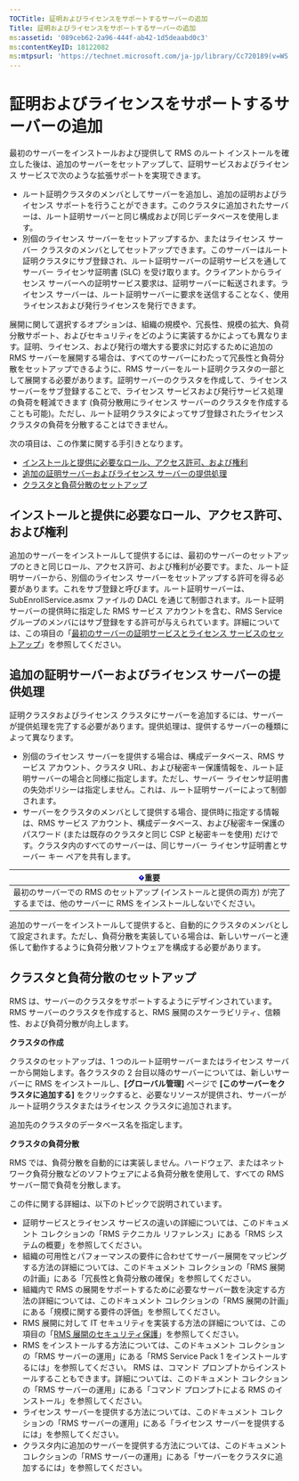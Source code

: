 ```yaml
---
TOCTitle: 証明およびライセンスをサポートするサーバーの追加
Title: 証明およびライセンスをサポートするサーバーの追加
ms:assetid: '089ceb62-2a96-444f-ab42-1d5deaabd0c3'
ms:contentKeyID: 18122082
ms:mtpsurl: 'https://technet.microsoft.com/ja-jp/library/Cc720189(v=WS.10)'
---
```


証明およびライセンスをサポートするサーバーの追加
================================================

最初のサーバーをインストールおよび提供して RMS のルート インストールを確立した後は、追加のサーバーをセットアップして、証明サービスおよびライセンス サービスで次のような拡張サポートを実現できます。

-   ルート証明クラスタのメンバとしてサーバーを追加し、追加の証明およびライセンス サポートを行うことができます。このクラスタに追加されたサーバーは、ルート証明サーバーと同じ構成および同じデータベースを使用します。
-   別個のライセンス サーバーをセットアップするか、またはライセンス サーバー クラスタのメンバとしてセットアップできます。このサーバーはルート証明クラスタにサブ登録され、ルート証明サーバーの証明サービスを通してサーバー ライセンサ証明書 (SLC) を受け取ります。クライアントからライセンス サーバーへの証明サービス要求は、証明サーバーに転送されます。ライセンス サーバーは、ルート証明サーバーに要求を送信することなく、使用ライセンスおよび発行ライセンスを発行できます。

展開に関して選択するオプションは、組織の規模や、冗長性、規模の拡大、負荷分散サポート、およびセキュリティをどのように実装するかによっても異なります。証明、ライセンス、および発行の増大する要求に対応するために追加の RMS サーバーを展開する場合は、すべてのサーバーにわたって冗長性と負荷分散をセットアップできるように、RMS サーバーをルート証明クラスタの一部として展開する必要があります。証明サーバーのクラスタを作成して、ライセンス サーバーをサブ登録することで、ライセンス サービスおよび発行サービス処理の負荷を軽減できます (負荷分散用にライセンス サーバーのクラスタを作成することも可能)。ただし、ルート証明クラスタによってサブ登録されたライセンス クラスタの負荷を分散することはできません。

次の項目は、この作業に関する手引きとなります。

-   [インストールと提供に必要なロール、アクセス許可、および権利](#bkmk_1)
-   [追加の証明サーバーおよびライセンス サーバーの提供処理](#bkmk_2)
-   [クラスタと負荷分散のセットアップ](#bkmk_3)

<span id="BKMK_1"></span>
インストールと提供に必要なロール、アクセス許可、および権利
----------------------------------------------------------

追加のサーバーをインストールして提供するには、最初のサーバーのセットアップのときと同じロール、アクセス許可、および権利が必要です。また、ルート証明サーバーから、別個のライセンス サーバーをセットアップする許可を得る必要があります。これをサブ登録と呼びます。ルート証明サーバーは、SubEnrollService.asmx ファイルの DACL を通じて制御されます。ルート証明サーバーの提供時に指定した RMS サービス アカウントを含む、RMS Service グループのメンバにはサブ登録をする許可が与えられています。詳細については、この項目の「[最初のサーバーの証明サービスとライセンス サービスのセットアップ](https://technet.microsoft.com/cce29a2f-984f-48ed-9187-0eb68286ec5b)」を参照してください。

<span id="BKMK_2"></span>
追加の証明サーバーおよびライセンス サーバーの提供処理
-----------------------------------------------------

証明クラスタおよびライセンス クラスタにサーバーを追加するには、サーバーが提供処理を完了する必要があります。提供処理は、提供するサーバーの種類によって異なります。

-   別個のライセンス サーバーを提供する場合は、構成データベース、RMS サービス アカウント、クラスタ URL、および秘密キー保護情報を、ルート証明サーバーの場合と同様に指定します。ただし、サーバー ライセンサ証明書の失効ポリシーは指定しません。これは、ルート証明サーバーによって制御されます。
-   サーバーをクラスタのメンバとして提供する場合、提供時に指定する情報は、RMS サービス アカウント、構成データベース、および秘密キー保護のパスワード (または既存のクラスタと同じ CSP と秘密キーを使用) だけです。クラスタ内のすべてのサーバーは、同じサーバー ライセンサ証明書とサーバー キー ペアを共有します。

| ![](images/Cc720189.Important(WS.10).gif)重要                                                             |
|----------------------------------------------------------------------------------------------------------------------------------------|
| 最初のサーバーでの RMS のセットアップ (インストールと提供の両方) が完了するまでは、他のサーバーに RMS をインストールしないでください。 |

追加のサーバーをインストールして提供すると、自動的にクラスタのメンバとして設定されます。ただし、負荷分散を実装している場合は、新しいサーバーと連係して動作するように負荷分散ソフトウェアを構成する必要があります。

<span id="BKMK_3"></span>
クラスタと負荷分散のセットアップ
--------------------------------

RMS は、サーバーのクラスタをサポートするようにデザインされています。RMS サーバーのクラスタを作成すると、RMS 展開のスケーラビリティ、信頼性、および負荷分散が向上します。

**クラスタの作成**

クラスタのセットアップは、1 つのルート証明サーバーまたはライセンス サーバーから開始します。各クラスタの 2 台目以降のサーバーについては、新しいサーバーに RMS をインストールし、**\[グローバル管理\]** ページで **\[このサーバーをクラスタに追加する\]** をクリックすると、必要なリソースが提供され、サーバーがルート証明クラスタまたはライセンス クラスタに追加されます。

追加先のクラスタのデータベース名を指定します。

**クラスタの負荷分散**

RMS では、負荷分散を自動的には実装しません。ハードウェア、またはネットワーク負荷分散などのソフトウェアによる負荷分散を使用して、すべての RMS サーバー間で負荷を分散します。

この件に関する詳細は、以下のトピックで説明されています。

-   証明サービスとライセンス サービスの違いの詳細については、このドキュメント コレクションの「RMS テクニカル リファレンス」にある「RMS システムの概要」を参照してください。
-   組織の可用性とパフォーマンスの要件に合わせてサーバー展開をマッピングする方法の詳細については、このドキュメント コレクションの「RMS 展開の計画」にある「冗長性と負荷分散の確保」を参照してください。
-   組織内で RMS の展開をサポートするために必要なサーバー数を決定する方法の詳細については、このドキュメント コレクションの「RMS 展開の計画」にある「規模に関する要件の評価」を参照してください。
-   RMS 展開に対して IT セキュリティを実装する方法の詳細については、この項目の「[RMS 展開のセキュリティ保護](https://technet.microsoft.com/6de8b636-a824-4844-aefc-f26347abfc14)」を参照してください。
-   RMS をインストールする方法については、このドキュメント コレクションの「RMS サーバーの運用」にある「RMS Service Pack 1 をインストールするには」を参照してください。
    RMS は、コマンド プロンプトからインストールすることもできます。詳細については、このドキュメント コレクションの「RMS サーバーの運用」にある「コマンド プロンプトによる RMS のインストール」を参照してください。
-   ライセンス サーバーを提供する方法については、このドキュメント コレクションの「RMS サーバーの運用」にある「ライセンス サーバーを提供するには」を参照してください。
-   クラスタ内に追加のサーバーを提供する方法については、このドキュメント コレクションの「RMS サーバーの運用」にある「サーバーをクラスタに追加するには」を参照してください。
